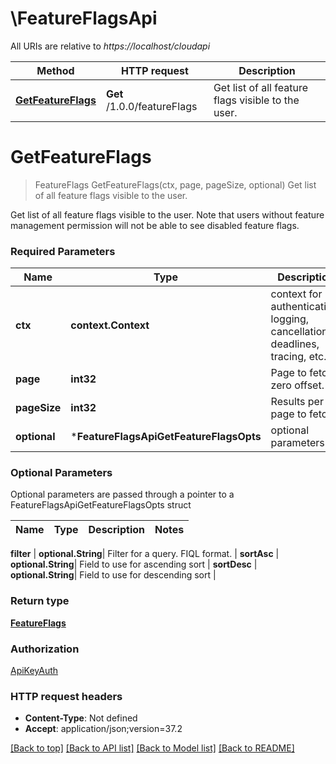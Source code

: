 # \FeatureFlagsApi

All URIs are relative to *https://localhost/cloudapi*

Method | HTTP request | Description
------------- | ------------- | -------------
[**GetFeatureFlags**](FeatureFlagsApi.md#GetFeatureFlags) | **Get** /1.0.0/featureFlags | Get list of all feature flags visible to the user.


# **GetFeatureFlags**
> FeatureFlags GetFeatureFlags(ctx, page, pageSize, optional)
Get list of all feature flags visible to the user.

Get list of all feature flags visible to the user. Note that users without feature management permission will not be able to see disabled feature flags. 

### Required Parameters

Name | Type | Description  | Notes
------------- | ------------- | ------------- | -------------
 **ctx** | **context.Context** | context for authentication, logging, cancellation, deadlines, tracing, etc.
  **page** | **int32**| Page to fetch, zero offset. | [default to 1]
  **pageSize** | **int32**| Results per page to fetch. | [default to 25]
 **optional** | ***FeatureFlagsApiGetFeatureFlagsOpts** | optional parameters | nil if no parameters

### Optional Parameters
Optional parameters are passed through a pointer to a FeatureFlagsApiGetFeatureFlagsOpts struct

Name | Type | Description  | Notes
------------- | ------------- | ------------- | -------------


 **filter** | **optional.String**| Filter for a query.  FIQL format. | 
 **sortAsc** | **optional.String**| Field to use for ascending sort | 
 **sortDesc** | **optional.String**| Field to use for descending sort | 

### Return type

[**FeatureFlags**](FeatureFlags.md)

### Authorization

[ApiKeyAuth](../README.md#ApiKeyAuth)

### HTTP request headers

 - **Content-Type**: Not defined
 - **Accept**: application/json;version=37.2

[[Back to top]](#) [[Back to API list]](../README.md#documentation-for-api-endpoints) [[Back to Model list]](../README.md#documentation-for-models) [[Back to README]](../README.md)

